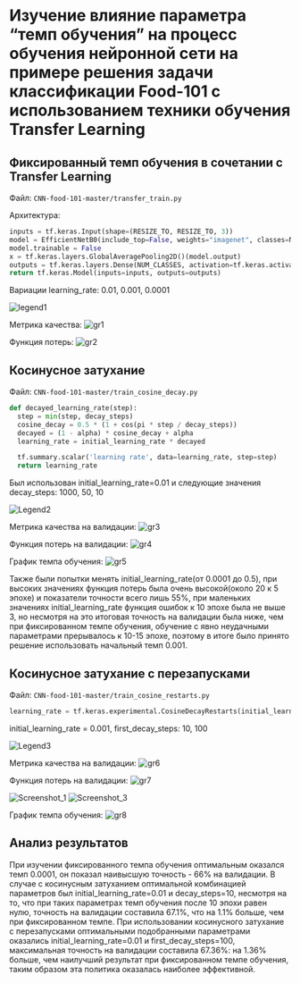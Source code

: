 # Изучение влияние параметра “темп обучения” на процесс обучения нейронной сети на примере решения задачи классификации Food-101 с использованием техники обучения Transfer Learning
## Фиксированный темп обучения в сочетании с Transfer Learning
Файл: `CNN-food-101-master/transfer_train.py`

Архитектура:
```python
inputs = tf.keras.Input(shape=(RESIZE_TO, RESIZE_TO, 3))
model = EfficientNetB0(include_top=False, weights="imagenet", classes=NUM_CLASSES, input_tensor=inputs)
model.trainable = False
x = tf.keras.layers.GlobalAveragePooling2D()(model.output)
outputs = tf.keras.layers.Dense(NUM_CLASSES, activation=tf.keras.activations.softmax)(x)
return tf.keras.Model(inputs=inputs, outputs=outputs)
```
Вариации learning_rate: 0.01, 0.001, 0.0001

![legend1](https://user-images.githubusercontent.com/24518594/115959624-c866ab00-a515-11eb-8171-506fd726d86a.png)

Метрика качества:
![gr1](https://github.com/actharsis/lab3/blob/main/graphs/epoch_categorical_accuracy_const_lr.svg)

Функция потерь:
![gr2](https://github.com/actharsis/lab3/blob/main/graphs/epoch_loss_const_lr.svg)
## Косинусное затухание
Файл: `CNN-food-101-master/train_cosine_decay.py`

```python
def decayed_learning_rate(step):
  step = min(step, decay_steps)
  cosine_decay = 0.5 * (1 + cos(pi * step / decay_steps))
  decayed = (1 - alpha) * cosine_decay + alpha
  learning_rate = initial_learning_rate * decayed

  tf.summary.scalar('learning rate', data=learning_rate, step=step)
  return learning_rate
```
Был использован initial_learning_rate=0.01 и следующие значения decay_steps: 1000, 50, 10

![Legend2](https://user-images.githubusercontent.com/24518594/116000077-70a07080-a5f7-11eb-870f-9204a4fa18b6.png)

Метрика качества на валидации:
![gr3](https://github.com/actharsis/lab3/blob/main/graphs/epoch_categorical_accuracy_cosine.svg)

Функция потерь на валидации:
![gr4](https://github.com/actharsis/lab3/blob/main/graphs/epoch_loss_cosine.svg)

График темпа обучения:
![gr5](https://github.com/actharsis/lab3/blob/main/graphs/learning%20rate_cosine.svg)

Также были попытки менять initial_learning_rate(от 0.0001 до 0.5), при высоких значениях функция потерь была очень высокой(около 20 к 5 эпохе) и показатели точности всего лишь 55%, при маленьких значениях initial_learning_rate функция ошибок к 10 эпохе была не выше 3, но несмотря на это итоговая точность на валидации была ниже, чем при фиксированном темпе обучения, обучение с явно неудачными параметрами прерывалось к 10-15 эпохе, поэтому в итоге было принято решение использовать начальный темп 0.001.
## Косинусное затухание с перезапусками
Файл: `CNN-food-101-master/train_cosine_restarts.py`
```python
learning_rate = tf.keras.experimental.CosineDecayRestarts(initial_learning_rate, first_decay_steps)
```
initial_learning_rate = 0.001, first_decay_steps: 10, 100

![Legend3](https://user-images.githubusercontent.com/24518594/116113261-018f4e80-a6c1-11eb-8d6a-7385f891cce7.png)

Метрика качества на валидации:
![gr6](https://github.com/actharsis/lab3/blob/main/graphs/cosine_restart/epoch_categorical_accuracy.svg)

Функция потерь на валидации:
![gr7](https://github.com/actharsis/lab3/blob/main/graphs/cosine_restart/epoch_loss.svg)

![Screenshot_1](https://user-images.githubusercontent.com/24518594/116113386-21bf0d80-a6c1-11eb-9ec8-1ae97b5c0a5f.png)
![Screenshot_3](https://user-images.githubusercontent.com/24518594/116113400-24216780-a6c1-11eb-927d-77d58719fcea.png)

График темпа обучения:
![gr8](https://github.com/actharsis/lab3/blob/main/graphs/cosine_restart/epoch_learning_rate.svg)

## Анализ результатов
При изучении фиксированного темпа обучения оптимальным оказался темп 0.0001, он показал наивысшую точность - 66% на валидации. В случае с косинусным затуханием оптимальной комбинацией параметров был initial_learning_rate=0.01 и decay_steps=10, несмотря на то, что при таких параметрах темп обучения после 10 эпохи равен нулю, точность на валидации составила 67.1%, что на 1.1% больше, чем при фиксированном темпе. При использовании косинусного затухание с перезапусками оптимальными подобранными параметрами оказались initial_learning_rate=0.01 и first_decay_steps=100, максимальная точность на валидации составила 67.36%: на 1.36% больше, чем наилучший результат при фиксированном темпе обучения, таким образом эта политика оказалась наиболее эффективной.

